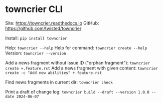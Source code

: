 # towncrier CLI

Site: https://towncrier.readthedocs.io
GitHub: https://github.com/twisted/towncrier

Install: `pip install towncrier`

Help: `towncrier --help`
Help for command: `towncrier create --help`
Version: `towncrier --version`

Add a news fragment without issue ID ("orphan fragment"): `towncrier create +.feature.rst`
Add a news fragment with given content: `towncrier create -c "Add new abilities" +.feature.rst`

Find news fragments in current dir: `towncrier check`

Print a draft of change log: `towncrier build --draft --version 1.0.0 --date 2024-06-07`
